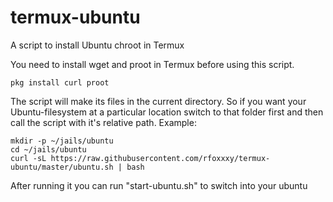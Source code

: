 # termux-ubuntu

A script to install Ubuntu chroot in Termux

You need to install wget and proot in Termux before using this script.

```
pkg install curl proot
```

The script will make its files in the current directory. So if you want your Ubuntu-filesystem at a particular location switch to that folder first and then call the script with it's relative path. Example:
```
mkdir -p ~/jails/ubuntu
cd ~/jails/ubuntu
curl -sL https://raw.githubusercontent.com/rfoxxxy/termux-ubuntu/master/ubuntu.sh | bash
```

After running it you can run "start-ubuntu.sh" to switch into your ubuntu

